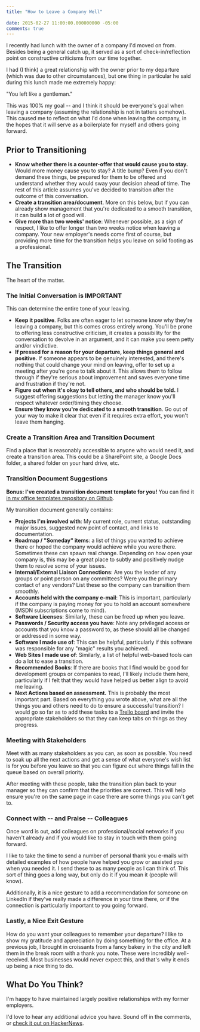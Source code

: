 ```yaml
---
title: "How to Leave a Company Well"
 
date: 2015-02-27 11:00:00.000000000 -05:00
comments: true
---
```

I recently had lunch with the owner of a company I'd moved on from. Besides being a general catch up, it served as a sort of check-in/reflection point on constructive criticisms from our time together.

I had (I think) a great relationship with the owner prior to my departure (which was due to other circumstances), but one thing in particular he said during this lunch made me extremely happy:

"You left like a gentleman."

This was 100% my goal -- and I think it should be everyone's goal when leaving a company (assuming the relationship is not in tatters somehow). This caused me to reflect on what I'd done when leaving the company, in the hopes that it will serve as a boilerplate for myself and others going forward.

## Prior to Transitioning

* **Know whether there is a counter-offer that would cause you to stay.** Would more money cause you to stay? A title bump? Even if you don't demand these things, be prepared for them to be offered and understand whether they would sway your decision ahead of time. The rest of this article assumes you've decided to transition after the outcome of this conversation.
* **Create a transition area/document**. More on this below, but if you can already show management that you're dedicated to a smooth transition, it can build a lot of good will.
* **Give more than two weeks' notice**: Whenever possible, as a sign of respect, I like to offer longer than two weeks notice when leaving a company. Your new employer's needs come first of course, but providing more time for the transition helps you leave on solid footing as a professional.

## The Transition

The heart of the matter.

### The Initial Conversation is IMPORTANT

This can determine the entire tone of your leaving.

* **Keep it positive**. Folks are often eager to let someone know why they're leaving a company, but this comes cross entirely wrong. You'll be prone to offering less constructive criticism, it creates a possibility for the conversation to devolve in an argument, and it can make you seem petty and/or vindictive.
* **If pressed for a reason for your departure, keep things general and positive.** If someone appears to be genuinely interested, and there's nothing that could change your mind on leaving, offer to set up a meeting after you're gone to talk about it. This allows them to follow through if they're serious about improvement and saves everyone time and frustration if they're not.
* **Figure out when it's okay to tell others, and who should be told.** I suggest offering suggestions but letting the manager know you'll respect whatever order/timing they choose.
* **Ensure they know you're dedicated to a smooth transition**. Go out of your way to make it clear that even if it requires extra effort, you won't leave them hanging.

### Create a Transition Area and Transition Document

Find a place that is reasonably accessible to anyone who would need it, and create a transition area. This could be a SharePoint site, a Google Docs folder, a shared folder on your hard drive, etc.

### Transition Document Suggestions

**Bonus: I've created a transition document template for you!** You can find it [in my office templates repository on Github](https://github.com/SeanKilleen/OfficeTemplates).

My transition document generally contains:

* **Projects I'm involved with**: My current role, current status, outstanding major issues, suggested new point of contact, and links to documentation.
* **Roadmap / "Someday" items**: a list of things you wanted to achieve there or hoped the company would achieve while you were there. Sometimes these can spawn real change. Depending on how open your company is, this may be a great place to subtly and positively nudge them to resolve some of your issues.
* **Internal/External Liaison Connections**: Are you the leader of any groups or point person on any committees? Were you the primary contact of any vendors? List these so the company can transition them smoothly.
* **Accounts held with the company e-mail**: This is important, particularly if the company is paying money for you to hold an account somewhere (MSDN subscriptions come to mind).
* **Software Licenses**: Similarly, these can be freed up when you leave.
* **Passwords / Security access you have**: Note any privileged access or accounts that you know a password to, as these should all be changed or addressed in some way.
* **Software I made use of**: This can be helpful, particularly if this software was responsible for any "magic" results you achieved.
* **Web Sites I made use of**: Similarly, a list of helpful web-based tools can do a lot to ease a transition.
* **Recommended Books**: If there are books that I find would be good for development groups or companies to read, I'll likely include them here, particularly if I felt that they would have helped us better align to avoid me leaving.
* **Next Actions based on assessment.** This is probably the most important part. Based on everything you wrote above, what are all the things you and others need to do to ensure a successful transition? I would go so far as to add these tasks to a [Trello board](http://Trello.com) and invite the appropriate stakeholders so that they can keep tabs on things as they progress.

### Meeting with Stakeholders

Meet with as many stakeholders as you can, as soon as possible. You need to soak up all the next actions and get a sense of what everyone's wish list is for you before you leave so that you can figure out where things fall in the queue based on overall priority.

After meeting with these people, take the transition plan back to your manager so they can confirm that the priorities are correct. This will help ensure you're on the same page in case there are some things you can't get to.

### Connect with -- and Praise -- Colleagues

Once word is out, add colleagues on professional/social networks if you haven't already and if you would like to stay in touch with them going forward.

I like to take the time to send a number of personal thank you e-mails with detailed examples of how people have helped you grow or assisted you when you needed it. I send these to as many people as I can think of. This sort of thing goes a long way, but only do it if you mean it (people will know).

Additionally, it is a nice gesture to add a recommendation for someone on LinkedIn if they've really made a difference in your time there, or if the connection is particularly important to you going forward.

### Lastly, a Nice Exit Gesture

How do you want your colleagues to remember your departure? I like to show my gratitude and appreciation by doing something for the office. At a previous job, I brought in croissants from a fancy bakery in the city and left them in the break room with a thank you note. These were incredibly well-received. Most businesses would never expect this, and that's why it ends up being a nice thing to do.

## What Do You Think?

I'm happy to have maintained largely positive relationships with my former employers.

I'd love to hear any additional advice you have. Sound off in the comments, or [check it out on HackerNews](https://news.ycombinator.com/item?id=9119771).
